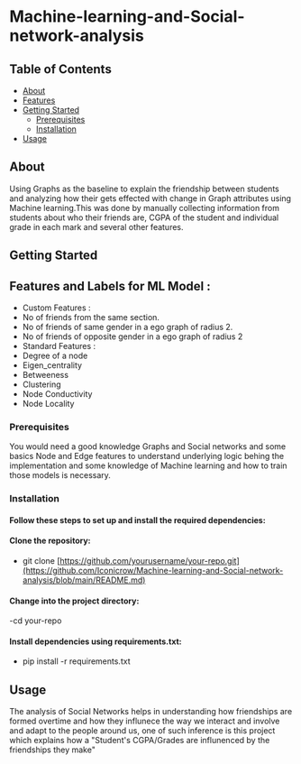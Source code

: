 # Machine-learning-and-Social-network-analysis
## Table of Contents

- [About](#about)
- [Features](#features)
- [Getting Started](#getting-started)
  - [Prerequisites](#prerequisites)
  - [Installation](#installation)
- [Usage](#usage)


## About
Using Graphs as the baseline to explain the friendship between students and analyzing how their gets effected with change in Graph attributes using Machine learning.This was done by manually collecting information from students about who their friends are, CGPA of the student and individual grade in each mark and several other features.


## Getting Started

## Features and Labels for ML Model :
- Custom Features :
- No of friends from the same section.
- No of friends of same gender in a ego graph of radius 2.
- No of friends of opposite gender in a ego graph of radius 2
- Standard Features :
- Degree of a node
- Eigen_centrality
- Betweeness
- Clustering
- Node Conductivity
- Node Locality
  
### Prerequisites
You would need a good knowledge Graphs and Social networks and some basics Node and Edge features to understand underlying logic behing the implementation and some knowledge of Machine learning and how to train those models is necessary.

### Installation
#### Follow these steps to set up and install the required dependencies:
#### Clone the repository:
- git clone [https://github.com/yourusername/your-repo.git](https://github.com/Iconicrow/Machine-learning-and-Social-network-analysis/blob/main/README.md)
#### Change into the project directory:
-cd your-repo
#### Install dependencies using requirements.txt:
- pip install -r requirements.txt

## Usage
The analysis of Social Networks helps in understanding how friendships are formed overtime and how they influnece the way we interact and involve and adapt to the people around us, one of such inference is this project which explains how a "Student's CGPA/Grades are influnenced by the friendships they make" 


